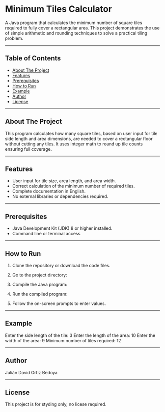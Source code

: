 
# Minimum Tiles Calculator

A Java program that calculates the minimum number of square tiles required to fully cover a rectangular area. This project demonstrates the use of simple arithmetic and rounding techniques to solve a practical tiling problem.

---

## Table of Contents

- [About The Project](#about-the-project)
- [Features](#features)
- [Prerequisites](#prerequisites)
- [How to Run](#how-to-run)
- [Example](#example)
- [Author](#author)
- [License](#license)

---

## About The Project

This program calculates how many square tiles, based on user input for tile side length and area dimensions, are needed to cover a rectangular floor without cutting any tiles. It uses integer math to round up tile counts ensuring full coverage.

---

## Features

- User input for tile size, area length, and area width.
- Correct calculation of the minimum number of required tiles.
- Complete documentation in English.
- No external libraries or dependencies required.

---

## Prerequisites

- Java Development Kit (JDK) 8 or higher installed.
- Command line or terminal access.

---

## How to Run

1. Clone the repository or download the code files.


2. Go to the project directory:


3. Compile the Java program:


4. Run the compiled program:


5. Follow the on-screen prompts to enter values.

---

## Example

Enter the side length of the tile: 3
Enter the length of the area: 10
Enter the width of the area: 9
Minimum number of tiles required: 12


---

## Author

Julián David Ortiz Bedoya

---

## License

This project is for styding only, no licese required.
